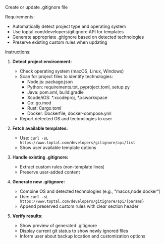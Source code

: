 Create or update .gitignore file

Requirements:
- Automatically detect project type and operating system
- Use toptal.com/developers/gitignore API for templates
- Generate appropriate .gitignore based on detected technologies
- Preserve existing custom rules when updating

Instructions:
1. **Detect project environment:**
   - Check operating system (macOS, Linux, Windows)
   - Scan for project files to identify technologies:
     - Node.js: package.json
     - Python: requirements.txt, pyproject.toml, setup.py
     - Java: pom.xml, build.gradle
     - Xcode/iOS: *.xcodeproj, *.xcworkspace
     - Go: go.mod
     - Rust: Cargo.toml
     - Docker: Dockerfile, docker-compose.yml
   - Report detected OS and technologies to user

2. **Fetch available templates:**
   - Use: `curl -sL https://www.toptal.com/developers/gitignore/api/list`
   - Show user available template options

3. **Handle existing .gitignore:**
   - Extract custom rules (non-template lines)
   - Preserve user-added content

4. **Generate new .gitignore:**
   - Combine OS and detected technologies (e.g., "macos,node,docker")
   - Use: `curl -sL https://www.toptal.com/developers/gitignore/api/{params}`
   - Append preserved custom rules with clear section header

5. **Verify results:**
   - Show preview of generated .gitignore
   - Display current git status to show newly ignored files
   - Inform user about backup location and customization options
